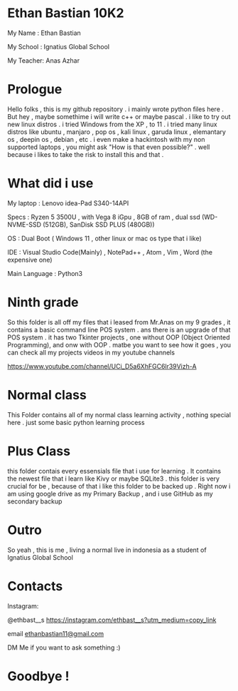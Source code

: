 # Ethan Bastian 10K2 

My Name : Ethan Bastian 

My School : Ignatius Global School

My Teacher: Anas Azhar

# Prologue 

Hello folks , this is my github repository . i mainly wrote python files here . But hey , maybe somethime i will write c++ or maybe pascal . i like to try out new linux distros . i tried Windows from the XP , to 11 . i tried many linux distros like ubuntu , manjaro , pop os , kali linux , garuda linux , elemantary os , deepin os , debian , etc . i even make a hackintosh with my non supported laptops , you might ask "How is that even possible?" . well because i likes to take the risk to install this and that . 

# What did i use

My laptop : Lenovo idea-Pad S340-14API 

Specs : Ryzen 5 3500U , with Vega 8 iGpu , 8GB of ram , dual ssd (WD-NVME-SSD (512GB), SanDisk SSD PLUS (480GB))

OS : Dual Boot ( Windows 11 , other linux or mac os type that i like)

IDE : Visual Studio Code(Mainly) , NotePad++ , Atom , Vim , Word (the expensive one)

Main Language : Python3 

# Ninth grade

So this folder is all off my files that i leased from Mr.Anas on my 9 grades , it contains a basic command line POS system . ans there is an upgrade of that POS system . it has two Tkinter projects , one without OOP (Object Oriented Programming), and onw with OOP . matbe you want to see how it goes , you can check all my projects videos in my youtube channels 

https://www.youtube.com/channel/UCi_D5a6XhFGC6lr39Vizh-A

# Normal class

This Folder contains all of my normal class learning activity , nothing special here . just some basic python learning process

# Plus Class

this folder contais every essensials file that i use for learning . It contains the newest file that i learn like Kivy or maybe SQLite3 . this folder is very crucial for be , because of that i like this folder to be backed up . Right now i am using google drive as my Primary Backup , and i use GitHub as my secondary backup

# Outro 

So yeah , this is me , living a normal live in indonesia as a student of Ignatius Global School 

# Contacts 

Instagram:

@ethbast__s
https://instagram.com/ethbast__s?utm_medium=copy_link

email 
ethanbastian11@gmail.com

DM Me if you want to ask something :) 

# Goodbye !
